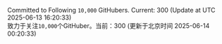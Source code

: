 Committed to Following `10,000` GitHubers. Current: <!-- FOLLOWING_COUNT -->300<!-- FOLLOWING_COUNT --> (Update at UTC <!-- LAST_UPDATED -->2025-06-13 16:20:33<!-- LAST_UPDATED -->)<br>
致力于关注`10,000`个GitHuber。当前：<!-- FOLLOWING_COUNT -->300<!-- FOLLOWING_COUNT --> (更新于北京时间 <!-- LAST_UPDATED_CST -->2025-06-14 00:20:33<!-- LAST_UPDATED_CST -->)
